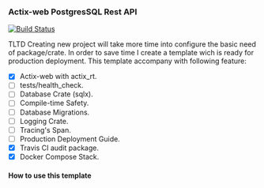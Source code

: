 ### Actix-web PostgresSQL Rest API

[![Build Status](https://travis-ci.com/saingsab/apratemplate.svg?branch=main)](https://travis-ci.com/saingsab/apratemplate)

TLTD
Creating new project will take more time into configure the basic need of package/crate. In order to save time I create a template wich is ready for production deployment. This template accompany with following feature: 

- [x] Actix-web with actix_rt.
- [ ] tests/health_check.
- [ ] Database Crate (sqlx).
- [ ] Compile-time Safety.
- [ ] Database Migrations.
- [ ] Logging Crate.
- [ ] Tracing's Span.
- [ ] Production Deployment Guide.
- [x] Travis CI audit package.
- [x] Docker Compose Stack.

#### How to use this template
